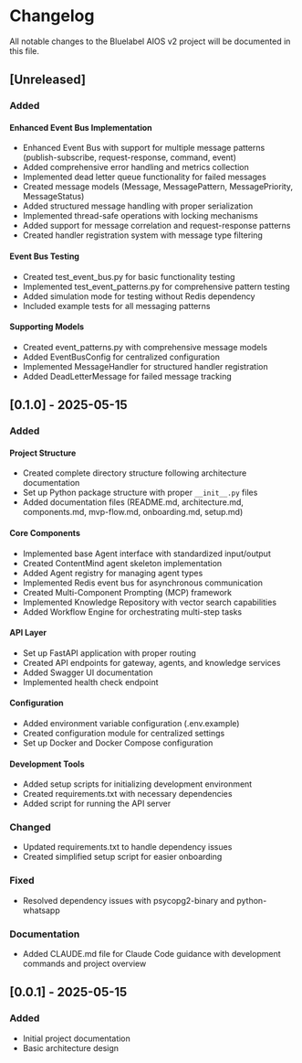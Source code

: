 # Changelog

All notable changes to the Bluelabel AIOS v2 project will be documented in this file.

## [Unreleased]

### Added

#### Enhanced Event Bus Implementation
- Enhanced Event Bus with support for multiple message patterns (publish-subscribe, request-response, command, event)
- Added comprehensive error handling and metrics collection
- Implemented dead letter queue functionality for failed messages
- Created message models (Message, MessagePattern, MessagePriority, MessageStatus)
- Added structured message handling with proper serialization
- Implemented thread-safe operations with locking mechanisms
- Added support for message correlation and request-response patterns
- Created handler registration system with message type filtering

#### Event Bus Testing
- Created test_event_bus.py for basic functionality testing
- Implemented test_event_patterns.py for comprehensive pattern testing
- Added simulation mode for testing without Redis dependency
- Included example tests for all messaging patterns

#### Supporting Models
- Created event_patterns.py with comprehensive message models
- Added EventBusConfig for centralized configuration
- Implemented MessageHandler for structured handler registration
- Added DeadLetterMessage for failed message tracking

## [0.1.0] - 2025-05-15

### Added

#### Project Structure
- Created complete directory structure following architecture documentation
- Set up Python package structure with proper `__init__.py` files
- Added documentation files (README.md, architecture.md, components.md, mvp-flow.md, onboarding.md, setup.md)

#### Core Components
- Implemented base Agent interface with standardized input/output
- Created ContentMind agent skeleton implementation
- Added Agent registry for managing agent types
- Implemented Redis event bus for asynchronous communication
- Created Multi-Component Prompting (MCP) framework
- Implemented Knowledge Repository with vector search capabilities
- Added Workflow Engine for orchestrating multi-step tasks

#### API Layer
- Set up FastAPI application with proper routing
- Created API endpoints for gateway, agents, and knowledge services
- Added Swagger UI documentation
- Implemented health check endpoint

#### Configuration
- Added environment variable configuration (.env.example)
- Created configuration module for centralized settings
- Set up Docker and Docker Compose configuration

#### Development Tools
- Added setup scripts for initializing development environment
- Created requirements.txt with necessary dependencies
- Added script for running the API server

### Changed
- Updated requirements.txt to handle dependency issues
- Created simplified setup script for easier onboarding

### Fixed
- Resolved dependency issues with psycopg2-binary and python-whatsapp

### Documentation
- Added CLAUDE.md file for Claude Code guidance with development commands and project overview

## [0.0.1] - 2025-05-15

### Added
- Initial project documentation
- Basic architecture design
